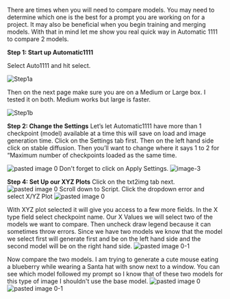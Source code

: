 There are times when you will need to compare models. You may need to determine which one is the best for a prompt you are working on for a project. It may also be beneficial when you begin training and merging models. With that in mind let me show you real quick way in Automatic 1111 to compare 2 models.

**Step 1: Start up Automatic1111** 

Select Auto1111 and hit select.

![Step1a](https://github.com/ColorblindAdam/AITutorials/assets/130062936/786c0899-8e0d-42d6-a6c2-d40c2db864df)

Then on the next page make sure you are on a Medium or Large box. I tested it on both. Medium works but large is faster.

![Step1b](https://github.com/ColorblindAdam/AITutorials/assets/130062936/d6c8b0ec-ba51-40cb-ae46-50eceffbdc9f)

**Step 2: Change the Settings**
Let’s let Automatic1111 have more than 1 checkpoint (model) available at a time this will save on load and image generation time. Click on the Settings tab first. Then on the left hand side click on stable diffusion. Then you’ll want to change where it says 1 to 2 for “Maximum number of checkpoints loaded as the same time.

![pasted image 0](https://github.com/ColorblindAdam/AITutorials/assets/130062936/03e93c20-5dd4-4281-b228-f5cd2efd617e)
Don't forget to click on Apply Settings.
![image-3](https://github.com/ColorblindAdam/AITutorials/assets/130062936/b34d709d-56b1-46ac-bf44-c66cc945ac1b)

**Step 4: Set Up our XYZ Plots**
Click on the txt2img tab next.
![pasted image 0](https://github.com/ColorblindAdam/AITutorials/assets/130062936/b16b321d-7d0e-4099-a903-2beddf34f91b)
Scroll down to Script. Click the dropdown error and select X/YZ Plot
![pasted image 0](https://github.com/ColorblindAdam/AITutorials/assets/130062936/3298f1e7-24e6-4a8d-adf1-97a0d8c6e71e)

With XYZ plot selected it will give you access to a few more fields. In the X type field select checkpoint name. Our  X Values we will select two of the models we want to compare.  Then uncheck draw legend because it can sometimes throw errors. Since we have two models we know that the model we select first will generate first and be on the left hand side and the second model will be on the right hand side.
![pasted image 0-1](https://github.com/ColorblindAdam/AITutorials/assets/130062936/3ea44a5d-f466-49a7-89d9-9ace6995b512)

Now compare the two models. I am trying to generate a cute mouse eating a blueberry while wearing a Santa hat with snow next to a window. You can see which model followed my prompt so I know that of these two models for this type of image I shouldn't use the base model.
![pasted image 0](https://github.com/ColorblindAdam/AITutorials/assets/130062936/548f9d24-5879-4367-8f03-5b0bb70ea6a8)
![pasted image 0-1](https://github.com/ColorblindAdam/AITutorials/assets/130062936/11135dfc-2686-4eb9-9169-aa37892ebef3)
